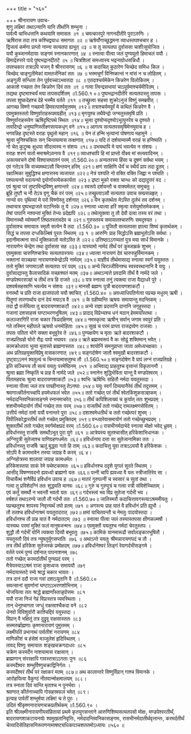 +++
title = "५६०"

+++
श्रीनारायण उवाच-  
शृणु लक्ष्मि! तथाऽन्यानि यानि तीर्थानि शम्भुना ।  
पार्वत्यै चाभिधत्तानि कथयामि समासतः ॥१ ॥
चमत्कारपुरे नागनदीतीरे पुराऽरुणिः ।  
ऋषिरास तदा तत्र कश्चिद्व्याधः समागतः ॥२ ॥
ऋषेर्योगाच्छुद्धमना व्याधस्तपश्चचार ह ।  
द्विजत्वं कर्मणा प्राप्तो नाम्ना सत्यतपा ह्यभूत् ॥३ ॥
स तु सत्यतपा दुर्वाससा चाशीःसुयोजितः ।  
ययौ कुब्जानर्मदायाः सङ्गमं स्नानकारणात् ॥४ ॥
स्नात्वा पीत्वा जलं पुण्ययुतो हिमाचलं ययौ ।  
हिमाद्रेरुत्तरे पादे पुष्पभद्रानदीतटे ॥५ ॥
चित्रशिलां समध्यास्य भद्रन्यग्रोधसन्निधौ ।  
तपश्चकार तत्राऽपि भजन् वै श्रीनरायणम् ॥६ ॥
स कदाचित् कुठारेण चिच्छेद समिधः किल ।  
चिच्छेद चाङ्गुलीमेकां वामतर्जनिकां ततः ॥७ ॥
भस्मचूर्णं विनिष्क्रान्तं न मांसं न च लोहितम् ।  
अङ्गुली सन्धिता तेन पूर्ववच्चाऽभवत्तदा ॥८ ॥
एतदाश्चर्यमेकेन किन्नरेण विलोकितम् ।  
आकाशे गच्छता तेन किन्नरेण दिवं ततः ॥९ ॥
गत्वा त्विन्द्रसभायां चाऽपूर्वमाश्चर्यमीरितम् ।  
तद्यथा दृष्टमाश्चर्यं मया तापसदर्शितम् ॥1.560.१ ०॥
पुष्पभद्रानदीतीरे सत्यतपास्तु तापसः ।  
तपसा शुष्कदेहश्च देहे भस्मैव वर्तते ॥११ ॥
तच्छ्रुत्वा सहसा शुक्रोऽनुजं विष्णुं समब्रवीत् ।  
आगच्छ विष्णो गच्छामो हिमवत्पार्श्वमुत्तमम् ॥१२॥
तत्राश्चर्यमपूर्वं मे कथितं किन्नरेण वै ।  
एवमुक्तस्ततो विष्णुर्वाराहरूपमग्रहीत् ॥१३॥
मृगयुश्च तथैवेन्द्रो जग्मतुस्तमृषिं प्रति ।  
विष्णुर्वाराहरूपेण ऋषिदृष्टिपथे स्थितः ॥१४॥
भूत्वा दृश्योप्यदृश्योऽभूत्पुनरेव च दृश्यते ।  
तावदिन्द्रो धनुष्पाणिस्तीक्ष्णसायकधृग् वने ॥१५॥
आगत्य सत्यतपसमृषिमेनमुवाच ह ।  
भगवन्निह दृष्टस्ते वराहः पृथुलो महान् ॥१६ ॥
येन तं हन्मि भृत्यानां पोषणाय महामुने ।  
श्रुत्वा मुनिश्चकितः सन् चिन्तयामास तत्क्षणात् ॥१७॥
यदि तं दर्शयाम्यस्मै वराहं स हनिष्यति ।  
नो चेत् कुटुम्बः क्षुधया सीदत्यस्य न संशयः ॥१८॥
उभयथापि मे पापं भवत्येव न संशयः ।  
वराहः शरणं यातो ममाश्रमेऽवनाय वै ॥१९॥
व्याधश्चापि हि मां प्राप्तो वीक्ष्य मां सत्यवादिनम् ।  
असत्यवचने दोषो विश्वासघातनं परम् ॥1.560.२०॥
अन्यतरस्य हिंसा च दूषणं सर्वथा भयम् ।  
एवं गतेऽत्र किं वाच्यमथाऽसौ चिन्तयन् हरिम् ॥२१॥
क्षणं साक्षिणि धैर्यं च स्थैर्यं प्राप तदा द्रुतम् ।  
रक्षात्मिका सुबुद्धिश्च क्षणात्तस्य व्यजायत ॥२२॥
नेत्रं पश्यति नो वक्ति वक्ति जिह्वा न पश्यति ।  
पश्यत्यन्यो वदत्यन्यो द्वयोर्नास्त्येककार्यता ॥२३॥
द्रष्टा मूको वक्ता चान्धः को दद्यादुत्तरं वद ।  
एवं श्रुत्वा परं तुष्टाविन्द्रविष्णु क्षणान्तरे ॥२४॥
स्वरूपे दर्शयन्तौ च वाक्यमेतत् समूचतुः ।  
ब्रूहि तुष्टौ च नौ तेऽत्र वृणु चैकं वरं परम् ॥२५॥
तच्छ्रुत्वाऽसौ सत्यतपा उवाच सम्प्रसन्नहृत् ।  
नान्यो वरः पृथिव्यां मे परो विष्णोस्तु दर्शनात् ॥२६॥
येन कृतार्थता मेऽस्ति दुर्लभं तव दर्शनम् ।  
तथाप्यत्र पुष्पभद्राजले वटान्तिके तु ये ॥२७॥
स्नात्वा ध्यात्वा हरिं स्मृत्वा वसेयुर्मासमेककम् ।  
तेषां पापानि नश्यन्तां मुक्तिं तेभ्यः प्रदेह्यपि ॥२८॥
तथेत्युक्त्वा तु तौ देवौ दत्वा तस्य वरं तथा ।  
विमानस्थौ व्योममार्गे तिष्ठतस्तावदेव च ॥२९॥
गुरुस्तस्य समायातश्चारुणिः समदृश्यत ।  
दुर्वासाश्च समायातः स्मृतौ सत्येन वै तदा ॥1.560.३० ॥
पूजितौ सत्यतपसा ज्ञात्वा शिष्यं कृतार्थकम् ।  
सिद्धं च तपसा दग्धकिल्बिषं पुरतः स्थितम् ॥३ १ ॥
आरुणिः प्राह सिद्धोऽसि ब्रह्मभूतोऽसि सर्वथा ।  
इदानीमात्मना सार्धं मुक्तिकालो मतोऽस्ति ते ॥२२॥
उत्तिष्ठाऽऽगम्यतां पुत्र मया सार्धं विमानके ।  
नारायणेन चेन्द्रेण तथा दुर्वाससा सह ॥३३॥
यास्यामो नार्मदं तीर्थं परं कुब्जाम्रकं शुभम् ।  
एवमुक्त्वा चारुणिश्चात्रेयः सत्यतपास्त्रयः ॥३४॥
ध्यात्वा नारायणं देवं चारुरुहुर्विमानकम् ।  
भक्तानां वाञ्च्छया नारायणश्चेन्द्रोऽपि नार्मदम् ॥३५॥
याज्ञीयं तीर्थमासाद्य स्नात्वा स्वर्गं ययुस्ततः ।  
ततो मुक्तिं जगामाऽसौ सत्यतपाः परं पदम् ॥३६॥
अन्ये चिरञ्जीविनश्च स्वस्वस्थानानि वै ययुः ।  
दुर्वासाद्यास्तु कैलासादिकं यच्छाश्वतं मतम् ॥३७॥
अथाऽन्यत्ते प्रवदामि तीर्थं वै नार्मदे जले ।  
मण्डपेश्वरसञ्ज्ञं च तीर्थं तत्र हि राजते ॥३८॥
यत्र स्नात्वा तनुं त्यक्त्वा राजा वैद्याधरे पुरे ।  
दशवर्षसहस्राणि भवत्येव न संशयः ॥३९॥
मानसौ ब्रह्मणः पुत्रौ बादरायणशाकटौ ।  
वनस्थौ च प्रति राजा ह्यजापालो ययौ क्वचित् ॥1.560.४० ॥
अवध्याधिपतिर्नत्वा पप्रच्छ मधुरम् ऋषी ।  
पितॄणां तारणार्थाय दानं देयं मयाऽत्र वै ॥४१ ॥
के ग्रहीष्यन्ति ऋषयः समायान्तु मदन्तिकम् ।  
तदा द्वौ वर्जयित्वा तु बादरायणशाकटौ ॥४२॥
अन्ये राज्ञा प्रदत्तानि दानानि जगृहुस्तदा ।  
गजानां दशसाहस्रं घण्टाभरणभूषितम् ॥४३॥
प्रादाद् विप्रेभ्यश्च धनं मठान् हेममयाँस्तथा ।  
कलञ्जरगिरिं राजा चकार त्रिःप्रदक्षिणम् ॥४४॥
नमस्कृत्वा ऋषीन् सर्वान् जगाम स्वपुरं प्रति ।  
गते तस्मिन् महीपाले ऋषयो धनमोहिताः ॥४५॥
सुखं च परमं प्राप्ता राजद्रव्येण राजसाः ।  
तपसः पतिता भोगे सक्ता बभूवुरेव ते ॥४६॥
पुण्यक्षयेण च मृताः ऋते बादरशाकटौ ।  
राजप्रतिग्रहो घोरो रौद्रः पापो भयावरः ॥४७॥
ऋते ब्रह्मस्वरूपं वै कः सोढुं शक्तिमान् भवेत् ।  
कामक्रोधपरा भूत्वा मृतास्ते ब्राह्मणास्ततः ॥४८॥
श्वयोनिं समनुप्राप्ता जाता अमेध्यभक्षकाः ।  
अथ प्रतिग्रहयुक्तविप्रेषु वासकारणात् ॥४९॥
सङ्गदोषेण जातौ श्वमुखौ बादरशाकटौ ।  
दृष्ट्वाऽऽननं श्वतुल्यं च चिन्तयामासतुश्च तौ ॥1.560.५०॥
सङ्गदोषेण वै पापं लग्नं राजप्रतिग्रहे ।  
इति सञ्चिन्त्य तौ सत्यं ययतुः परमेष्ठिनम् ॥५१ ॥
अभिवाद्य प्राहतुश्च वृत्तान्तं विकृताननौ ।  
श्रुत्वा ब्रह्मा निष्कृतिं च प्राह वै नार्मदे जले ॥५२॥
स्नानेन शुद्धिर्भविता यान्तु वै मण्डपेश्वरम् ।  
पितामहवचः श्रुत्वा बादरायणशाकटौ ॥५३॥
श्वभिः ऋषिभिः सहितौ नर्मदा ययतुस्तदा ।  
स्नात्वा पीत्वा जलं तत्र पापहीनास्तु तेऽनघाः ॥५४॥
ययुः स्वर्गं दिव्ययानैरेवं तीर्थं तदुत्तमम् ।  
श्रवणात्कीर्तनाच्चापि हयमेधफलं भवेत ॥५५॥
ततो गच्छेत् परं तीर्थं श्वेतकिंशुकसञ्ज्ञकम् ।  
नर्मदादन्तिवनिकासङ्गमे स्नानमाचरेत् ॥५६॥
तीर्थं कपिशिलाख्यं च कुर्यात् ततः शुभप्रदम् ।  
शशभीनर्मदायोगं तीर्थं गच्छेत् ततः परम् ॥५७॥
राजतीर्थं ततो गच्छेद् रामलक्ष्मणसेवितम् ।  
उत्तीर्य नर्मदां रामो ययौ वनान्तरे पुरा ॥५८॥
दशाश्वमेधतीर्थं च ततो गच्छेत्परं शुभम् ।  
पिपीलिकोद्धारतीर्थं ततो गच्छेत् प्रमुक्तिदम् ॥५९॥
वन्ध्यारेवासमायोगं ततो गच्छेच्छुभप्रदम् ।  
शुक्लतीर्थं ततो गच्छेत् स्वर्गमोक्षप्रदं वरम् ॥1.560.६०॥
रासभीनर्मदाभेदे स्नात्वा मोक्षो भवेद् ध्रुवम् ।  
हविर्धानस्तु राजर्षिः समर्थोऽभूत् पुरा युगे ॥६१ ॥
आत्रेयस्य सुतश्चासीत् हरिकेशाभिधानकः ।  
अग्निपुत्री सुतेजाश्च पाणिग्रहणधर्मतः ॥६२॥
हविर्धानाय दत्ता सा सुतेजानामिका ततः ।  
हविर्धानस्तु राजर्षिः ऋतुं बुद्ध्वा गतो हि ताम् ॥६३॥
कदाचित्तु युवा तत्राऽऽययौ वै हरिकेशकः ।  
सोऽपि वै कामभावेन तस्या जग्राह वै करम् ॥६ ४।  
अग्निहोत्रस्य शालायां जग्राह कामधर्मतः ।  
हरिकेशस्तया साकं रेमे यथेष्टकामतः ॥६५॥
हविर्धानश्च ददृशे युगलं सुरते स्थितम् ।  
आसीद् विषण्णवदनो ह्यवध्यो ब्राह्मणो यतः ॥६६॥
पत्नी चापि ह्यवध्या वै यतः स्त्रीजातिरेव सा ।  
विचार्येत्थं शनैर्विप्रं हविर्धान उवाच ह ॥६७॥
मातरं गुरुपत्नीं च स्वसारं च सुतां तथा ।  
गत्वा तु प्रविशेदग्निं ततः शुद्ध्यति मानवः ॥६८॥
गुरुं च गुरुपुत्रं च गत्वा स्त्री संविशेच्चिताम् ।  
एवं कर्तुं समर्थौ न भवन्तौ भवतो यतः ॥६९॥
गर्दभस्त्वं भव विप्र सुतेजा गर्दभी भव ।  
वर्षशतं तथाऽरण्ये जातौ तौ गर्दभौ ततः ॥1.560.७०॥
जातिस्मरौ कदाचित्तावगस्त्याऽश्रममीयतुः ।  
पप्रच्छतुश्च शापस्य निवृत्त्यर्थं तपो व्रतम् ॥७१ ॥
अगस्त्यः प्राह यातं वै हविर्धानं प्रति ह्युभौ ।  
तौ ततश्च हविर्धानाश्रमं ययतुरादरात् ॥७२॥
क्षमां याचितवन्तौ च नेमतुः पादयोस्तदा ।  
हविर्धानश्च तौ प्राह यातं वै नर्मदातटम् ॥७३ ॥
स्नात्वा पीत्वा जलं तस्यास्तपसा क्षीणकल्मषौ ।  
यास्यथः परमां मुक्तिं फलं मानुषजन्मनः ॥७४॥
एवमुक्तौ ययतुश्च नर्मदां चेरतुस्तपः ।  
शुद्धौ तौ गर्दभीं योनिं त्यक्त्वा दिव्यौ बभूवतुः ॥७५॥
कामिकं यानमारूढौ सर्वालङ्कारभूषितौ ।  
ययतुस्तौ दिवं तत्र न्युषतुर्युगसप्ततिः ॥७६ ॥
अथाऽन्ते ययतुः श्रीमन्नारायणपदं च तौ ।  
तत्र तीर्थं हरिकेश सुतेजस्कं प्रमोक्षदम् ॥७७॥
हविर्धानेश्वरं लिङ्गं रेवागर्दभीसङ्गमे ।  
वर्तते परमं पुण्यं दर्शनात् पापनाशनम् ॥७८  
ततो गच्छेत् करमर्दातीर्थं पुण्यप्रदं परम् ।  
मैत्रेयस्याऽऽश्रमं राजा कुशध्वजः समाययौ ॥७९  
नर्मदायास्तटे रम्ये श्राद्धं चकार भावतः ।  
तत्र दानं ददौ राजा गवां दशाऽयुतानि वै ॥1.560.८०  
सवत्सानां सुवर्णानां घण्टाऽऽभरणशोभिनाम् ।  
भोजयित्वा ततः श्राद्धे ब्राह्मणाँस्तान्नृपोत्तमः ॥८१  
ययौ राजा निजं गेहं विप्रास्तत्र व्यवस्थिताः ।  
तान् धेनूश्चागता जग्धुं राक्षसाश्चैकदा वने ॥८२  
धेनवो विविशुर्वारौ काश्चिद्दिवं ययुस्तदा ।  
विप्रान् वै भक्षितुं तत्र दुद्रुवू राक्षसास्ततः ॥८३  
सस्मरुर्ब्राह्मणाः कृष्णनारायणं पुमुत्तमम् ।  
लक्ष्मीपतिं प्रभानाथं पार्वतीशं नरायणम् ॥८४  
माणिकीशं च हंसेशं मञ्जुलेशं हृदिस्थितम् ।  
तावद् विष्णुः समायातः शङ्खचक्रगदाधरः ॥८५  
चक्रेण करमर्देन नाशयामास राक्षसान् ।  
ब्राह्मणान् संररक्षापि गावस्तत्राऽऽगताः पुनः ॥८६  
करमर्देश्वरः शम्भुर्विष्णुचक्राद्विनिर्गतः ।  
करमर्देश्वरं तीर्थं परं रक्षाकरं मतम् ॥८७॥
अथ कालान्तरे विष्णुर्विप्रान् गाश्च विमानके ।  
आरोहयित्वा वैकुण्ठं नीतवान्मोक्षमालयम् ॥८८।  
तत्र स्नाता दिवं यान्ति मृताश्च न पुनर्भवाः ।  
श्रवणात् कीर्तनाच्चापि गोसहस्रफलं भवेत् ॥८९।  
इत्याह पार्वतीं शम्भुर्मया लक्ष्मि! च ते पुरः ।  
उदितं श्रीकृष्णनारायणचक्रप्रतीर्थकम् ॥1.560.९० ।  
इति श्रीलक्ष्मीनारायणीयसंहितायां प्रथमे कृतयुगसन्ताने आरुणिशिष्यसत्यतपसो मोक्षः, मण्डपेश्वरतीर्थं, बादरायणशाकटायनयोः श्वमुखतानिवृत्तिः, नर्मदादन्तिवनिकासङ्गमः, रासभीनर्मदातीर्थवृत्तान्तः, करमर्दतीर्थं चेत्यादिसेतिहासनिरूपणनामाषष्ट्यधिकपञ्चशततमोऽध्यायः ॥५६० ॥
    
